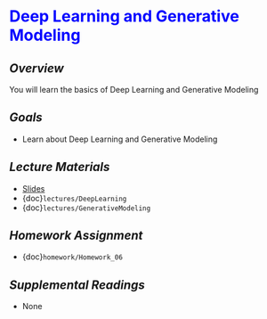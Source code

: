 # <span style="color: blue;"><b>Deep Learning and Generative Modeling</b></span>

## *Overview*
You will learn the basics of Deep Learning and Generative Modeling

## *Goals*
* Learn about Deep Learning and Generative Modeling

## *Lecture Materials*
* [Slides](https://docs.google.com/presentation/d/1h13YeUjtTU_WHLxghxFBBQJO3uRr1GtsIyO4DVZviJo/edit?usp=sharing)
* {doc}`lectures/DeepLearning`
* {doc}`lectures/GenerativeModeling`

## *Homework Assignment*
* {doc}`homework/Homework_06`

## *Supplemental Readings*
* None
